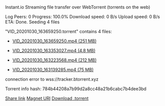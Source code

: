 Instant.io
Streaming file transfer over WebTorrent (torrents on the web)

Log
Peers: 0 Progress: 100.0% Download speed: 0 B/s Upload speed: 0 B/s ETA: Done.
Seeding 4 files

"VID_20201030_163659250.torrent" contains 4 files:

  - [VID_20201030_163659250.mp4 (251 MB)](blob:https://instant.io/abd587c5-aeab-46c3-aa43-747241cb8199)

  - [VID_20201030_163353027.mp4 (4.8 MB)](blob:https://instant.io/bc1e38fe-81d0-4b28-96ee-93da52999781)

  - [VID_20201030_163223568.mp4 (212 MB)](blob:https://instant.io/3681013a-2b31-48bd-bffb-d7334fc0fd87)

  - [VID_20201030_163139285.mp4 (75 MB)](blob:https://instant.io/d4c8b14c-9f42-4ecc-bee3-7a2ccad6418c)

connection error to wss://tracker.btorrent.xyz

Torrent info hash: 784b44208a7b99d2a8cc48a21b6cabc7b4dee3bd

[Share link](https://instant.io/#784b44208a7b99d2a8cc48a21b6cabc7b4dee3bd) [Magnet URI](magnet:?xt=urn:btih:784b44208a7b99d2a8cc48a21b6cabc7b4dee3bd&dn=VID_20201030_163659250.mp4&tr=wss%3A%2F%2Ftracker.btorrent.xyz&tr=wss%3A%2F%2Ftracker.openwebtorrent.com&tr=udp%3A%2F%2Ftracker.leechers-paradise.org%3A6969&tr=udp%3A%2F%2Ftracker.coppersurfer.tk%3A6969&tr=udp%3A%2F%2Ftracker.opentrackr.org%3A1337&tr=udp%3A%2F%2Fexplodie.org%3A6969&tr=udp%3A%2F%2Ftracker.empire-js.us%3A1337) [Download .torrent](blob:https://instant.io/d3525b1b-a55c-485a-adcc-0ad5b575728c)